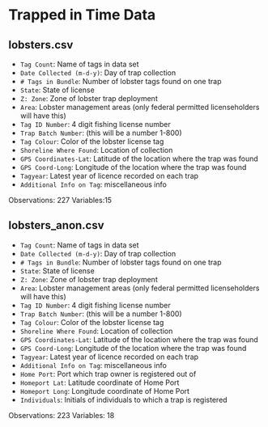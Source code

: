 # Trapped in Time Data

## lobsters.csv

- `Tag Count`: Name of tags in data set 
- `Date Collected (m-d-y)`: Day of trap collection 
- `# Tags in Bundle`: Number of lobster tags found on one trap   
- `State`: State of license 
- `Z: Zone`: Zone of lobster trap deployment 
- `Area`: Lobster management areas (only federal permitted licenseholders will have this)
- `Tag ID Number`: 4 digit fishing license number 
- `Trap Batch Number`: (this will be a number 1-800)
- `Tag Colour`: Color of the lobster license tag
- `Shoreline Where Found`: Location of collection 
- `GPS Coordinates-Lat`: Latitude of the location where the trap was found
- `GPS Coord-Long`: Longitude of the location where the trap was found
- `Tagyear`: Latest year of licence recorded on each trap   
- `Additional Info on Tag`: miscellaneous info

Observations: 227
Variables:15

## lobsters_anon.csv

- `Tag Count`: Name of tags in data set 
- `Date Collected (m-d-y)`: Day of trap collection 
- `# Tags in Bundle`: Number of lobster tags found on one trap   
- `State`: State of license 
- `Z: Zone`: Zone of lobster trap deployment 
- `Area`: Lobster management areas (only federal permitted licenseholders will have this)
- `Tag ID Number`: 4 digit fishing license number 
- `Trap Batch Number`: (this will be a number 1-800)
- `Tag Colour`: Color of the lobster license tag
- `Shoreline Where Found`: Location of collection 
- `GPS Coordinates-Lat`: Latitude of the location where the trap was found
- `GPS Coord-Long`: Longitude of the location where the trap was found
- `Tagyear`: Latest year of licence recorded on each trap   
- `Additional Info on Tag`: miscellaneous info
- `Home Port`: Port which trap owner is registered out of
- `Homeport Lat`: Latitude coordinate of Home Port
- `Homeport Long`: Longitude coordinate of Home Port
- `Individuals`: Initials of individuals to which a trap is registered

Observations: 223
Variables: 18